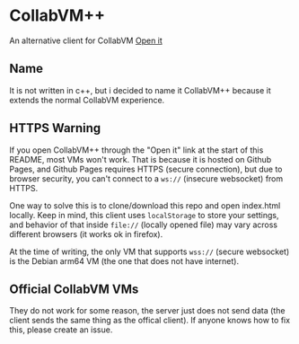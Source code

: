 # CollabVM++
An alternative client for CollabVM
[Open it](http://totallyNotAUser.github.io/cvm-web-client)

## Name
It is not written in c++, but i decided to name it CollabVM++ because it extends the normal CollabVM experience.

## HTTPS Warning
If you open CollabVM++ through the "Open it" link at the start of this README, most VMs won't work. That is because it is hosted on Github Pages, and Github Pages requires HTTPS (secure connection), but due to browser security, you can't connect to a `ws://` (insecure websocket) from HTTPS. 

One way to solve this is to clone/download this repo and open index.html locally. Keep in mind, this client uses `localStorage` to store your settings, and behavior of that inside `file://` (locally opened file) may vary across different browsers (it works ok in firefox).

At the time of writing, the only VM that supports `wss://` (secure websocket) is the Debian arm64 VM (the one that does not have internet).

## Official CollabVM VMs
They do not work for some reason, the server just does not send data (the client sends the same thing as the offical client). If anyone knows how to fix this, please create an issue.
